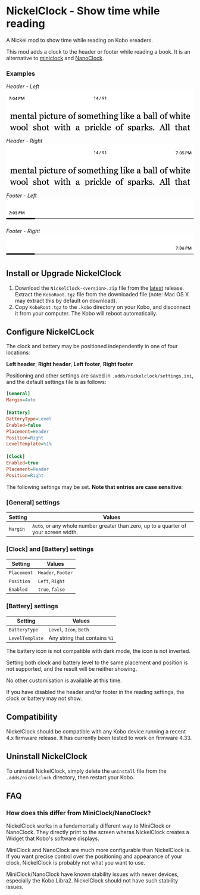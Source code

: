 # NickelClock - Show time while reading

A Nickel mod to show time while reading on Kobo ereaders.

This mod adds a clock to the header or footer while reading a book. It is an 
alternative to [miniclock](https://www.mobileread.com/forums/showpost.php?p=3762123&postcount=6) 
and [NanoClock](https://github.com/NiLuJe/NanoClock).

### Examples

*Header - Left*
![header left](./images/header-left.png)

*Header - Right*
![header right](./images/header-right.png)

*Footer - Left*
![footer left](./images/footer-left.png)

*Footer - Right*
![footer right](./images/footer-right.png)

## Install or Upgrade NickelClock

1. Download the `NickelClock-<version>.zip` file from the [latest](https://github.com/shermp/NickelClock/releases/latest) 
   release. Extract the `KoboRoot.tgz` file from the downloaded file 
   (note: Mac OS X may extract this by default on download).
2. Copy `KoboRoot.tgz` to the `.kobo` directory on your Kobo, and disconnect 
   it from your computer. The Kobo will reboot automatically.

## Configure NickelCLock

The clock and battery may be positioned independently in one of four locations: 

**Left header**, **Right header**, **Left footer**, **Right footer**

Positioning and other settings are saved in `.adds/nickelclock/settings.ini`, 
and the default settings file is as follows:

```ini
[General]
Margin=Auto

[Battery]
BatteryType=Level
Enabled=false
Placement=Header
Position=Right
LevelTemplate=%1%

[Clock]
Enabled=true
Placement=Header
Position=Right

```
The following settings may be set. **Note that entries are case sensitive**:

### [General] settings

|Setting|Values|
|-------|------|
|`Margin`|`Auto`, or any whole number greater than zero, up to a quarter of your screen width.|

### [Clock] and [Battery] settings

|Setting|Values|
|-------|------|
|`Placement`|`Header`, `Footer`|
|`Position` |`Left`, `Right`|
|`Enabled`  |`true`, `false`|

### [Battery] settings

|Setting|Values|
|-------|------|
|`BatteryType`|`Level`, `Icon`, `Both`|
|`LevelTemplate`|Any string that contains `%1`|

The battery icon is not compatible with dark mode, the icon is not inverted.

Setting both clock and battery level to the same placement and position is 
not supported, and the result will be neither showing.

No other customisation is available at this time.

If you have disabled the header and/or footer in the reading settings, the 
clock or battery may not show.

## Compatibility

NickelClock should be compatible with any Kobo device running a recent 4.x 
firmware release. It has currently been tested to work on firmware 4.33.

## Uninstall NickelClock

To uninstall NickelClock, simply delete the `uninstall` file from the
`.adds/nickelclock` directory, then restart your Kobo.

## FAQ

### How does this differ from MiniClock/NanoClock?

NickelClock works in a fundamentally different way to MiniClock or NanoClock. 
They directly print to the screen wheras NickelClock creates a Widget that 
Kobo's software displays.

MiniClock and NanoClock are much more configurable than NickelClock is. If 
you want precise control over the positioning and appearance of your clock, 
NickelClock is probably not what you want to use.

MiniClock/NanoClock have known stability issues with newer devices, especially 
the Kobo Libra2. NickelClock should not have such stability issues.
